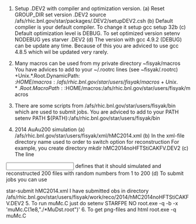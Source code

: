 1. Setup .DEV2 with compiler and optimization version.
  (a) Reset GROUP_DIR set version .DEV2
  source /afs/rhic.bnl.gov/star/packages/.DEV2/setupDEV2.csh
  (b) Default complier is your default compiler. To change it 
  setup gcc
  setup 32b
  (c) Default optimization level is DEBUG. To set optimized version
  setenv NODEBUG yes
  starver .DEV2
  (d) The version with gcc 4.9.2 (DEBUG) can be update any time.
Because of this you are adviced to use gcc 4.8.5 which wil be updated very rarely.

2. Many macros can be used from my private directory ~fisyak/macros
  You have advices to add to your ~/.rootrc lines (see ~fisyak/.rootrc)
+Unix.*.Root.DynamicPath:    :$HOME/macros:/afs/rhic.bnl.gov/star/users/fisyak/macros
+Unix.*.Root.MacroPath:      :$HOME/macros:/afs/rhic.bnl.gov/star/users/fisyak/macros

3. There are some scripts from /afs/rhic.bnl.gov/star/users/fisyak/bin which are used to submit jobs.
You are adviced to add to your PATH 
   setenv PATH ${PATH}:/afs/rhic.bnl.gov/star/users/fisyak/bin

4. 2014 AuAu200 simulation
   (a) /afs/rhic.bnl.gov/star/users/fisyak/xml/hMC2014.xml
   (b) In the xml-file directory name used to order to switch option for reconstruction
For example, you create directory
   mkdir hMC2014noHFTStiCAKFV.DEV2
   (c) The line
<input URL="command:RunId.pl 1 200" />
defines that it should simulated and reconstructed 200 files with random numbers from 1 to 200
   (d) To submit jobs you can use

star-submit hMC2014.xml
   I have submitted obs in directory 
/afs/rhic.bnl.gov/star/users/fisyak/work/reco/2014/hMC2014noHFTStiCAKFV.DEV2
5. To run muMc.C just do
   setenv STARFPE NO
   root.exe -q -b -x 'muMc.C(1e8,"./*MuDst.root")'
6. To get png-files and html
   root.exe -q muMc.C
